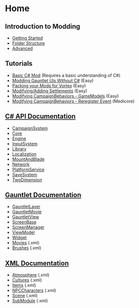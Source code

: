 # Home

## Introduction to Modding

* [Getting Started](_intro/getting-started.md)
* [Folder Structure](_intro/folder-structure.md)
* [Advanced](_intro/advanced.md)

## Tutorials

* [Basic C# Mod](_tutorials/basic-csharp-mod.md) (Requires a basic understanding of C#)
* [Modding Gauntlet UIs Without C#](_tutorials/modding-gauntlet-without-csharp.md) (Easy)
* [Packing your Mods for Vortex](_tutorials/packing_mods_for_vortex.md) (Easy)
* [Modifying/Adding Settlements](_tutorials/new_settlements.md) (Easy)
* [Modifying CampaignBehaviors - GameModels](_tutorials/altering_existing_behavior_via_gamemodels.md) (Easy)
* [Modifying CampaignBehaviors - Reregister Event](_tutorials/altering_existing_behavior_via_reregistering_events.md) (Medicore)

## [C# API Documentation](_csharp-api/)

* [CampaignSystem](_csharp-api/campaignsystem/)
* [Core](_csharp-api/core/)
* [Engine](_csharp-api/engine/)
* [InputSystem](_csharp-api/inputsystem/)
* [Library](_csharp-api/library/)
* [Localization](_csharp-api/localization/)
* [MountAndBlade](_csharp-api/mountandblade/)
* [Network](_csharp-api/network/)
* [PlatformService](_csharp-api/platformservice/)
* [SaveSystem](_csharp-api/savesystem/)
* [TwoDimension](_csharp-api/twodimension/)

## [Gauntlet Documentation](_gauntlet/)

* [GauntletLayer](_gauntlet/gauntletlayer.md)
* [GauntletMovie](_gauntlet/gauntletmovie.md)
* [GauntletView](_gauntlet/gauntletview.md)
* [ScreenBase](_gauntlet/screenbase.md)
* [ScreenManager](_gauntlet/screenmanager.md)
* [ViewModel](_gauntlet/viewmodel.md)
* [Widget](_gauntlet/widget.md)
* [Movies](_gauntlet/movie.md) (.xml)
* [Brushes](_gauntlet/brush.md) (.xml)

## [XML Documentation](_xmldocs)

* [Atmosphere](_xmldocs/atmosphere.md) (.xml)
* [Cultures](_xmldocs/cultures.md) (.xml)
* [Items](_xmldocs/items.md) (.xml)
* [NPCCharacters](_xmldocs/npccharacters.md) (.xml)
* [Scene](_xmldocs/scene.md) (.xml)
* [SubModule](_xmldocs/submodule.md) (.xml)


